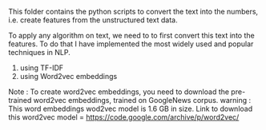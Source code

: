 This folder contains the python scripts to convert the text into the numbers, i.e. create features from the unstructured text data.

To apply any algorithm on text, we need to to first convert this text into the features. To do that I have implemented the most widely used and popular techniques in NLP.

1. using TF-IDF
2. using Word2vec embeddings


Note : To create word2vec embeddings, you need to download the pre-trained word2vec embeddings, trained on GoogleNews corpus. 
	warning : This word embeddings wod2vec model is 1.6 GB in size. 
	Link to download this word2vec model = https://code.google.com/archive/p/word2vec/
